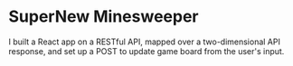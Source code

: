 # SuperNew Minesweeper

I built a React app on a RESTful API, mapped over a two-dimensional API response, and set up a POST to update game board from the user's input.
